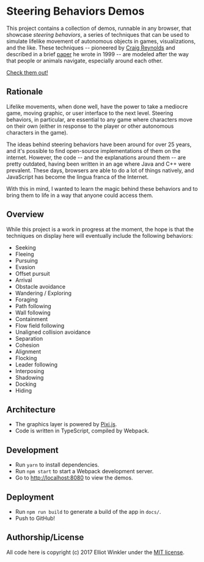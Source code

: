 # Steering Behaviors Demos

This project contains a collection of demos, runnable in any browser, that
showcase *steering behaviors*, a series of techniques that can be used to
simulate lifelike movement of autonomous objects in games, visualizations, and
the like. These techniques -- pioneered by [Craig Reynolds][craig-reynolds] and
described in a brief [paper][reynolds-99] he wrote in 1999 -- are modeled after
the way that people or animals navigate, especially around each other.

[Check them out!][demos]

[reynolds-99]: http://www.red3d.com/cwr/papers/1999/gdc99steer.pdf
[craig-reynolds]: http://www.red3d.com/cwr/
[demos]: https://mcmire.github.io/steering-behaviors-demos/

## Rationale

Lifelike movements, when done well, have the power to take a mediocre game,
moving graphic, or user interface to the next level. Steering behaviors, in
particular, are essential to any game where characters move on their own (either
in response to the player or other autonomous characters in the game).

The ideas behind steering behaviors have been around for over 25 years, and it's
possible to find open-source implementations of them on the internet. However,
the code -- and the explanations around them -- are pretty outdated, having been
written in an age where Java and C++ were prevalent. These days, browsers are
able to do a lot of things natively, and JavaScript has become the lingua franca
of the Internet.

With this in mind, I wanted to learn the magic behind these behaviors and to
bring them to life in a way that anyone could access them.

## Overview

While this project is a work in progress at the moment, the hope is that the
techniques on display here will eventually include the following behaviors:

* Seeking
* Fleeing
* Pursuing
* Evasion
* Offset pursuit
* Arrival
* Obstacle avoidance
* Wandering / Exploring
* Foraging
* Path following
* Wall following
* Containment
* Flow field following
* Unaligned collision avoidance
* Separation
* Cohesion
* Alignment
* Flocking
* Leader following
* Interposing
* Shadowing
* Docking
* Hiding

## Architecture

* The graphics layer is powered by [Pixi.js][pixi].
* Code is written in TypeScript, compiled by Webpack.

[pixi]: http://www.pixijs.com/

## Development

* Run `yarn` to install dependencies.
* Run `npm start` to start a Webpack development server.
* Go to <http://localhost:8080> to view the demos.

## Deployment

* Run `npm run build` to generate a build of the app in `docs/`.
* Push to GitHub!

## Authorship/License

All code here is copyright (c) 2017 Elliot Winkler under the
[MIT license](LICENSE).
